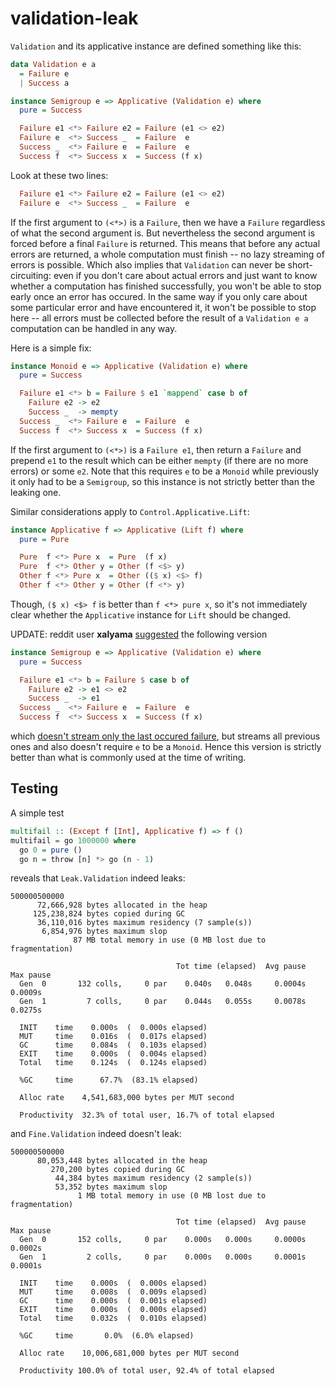 # validation-leak

`Validation` and its applicative instance are defined something like this:

```haskell
data Validation e a
  = Failure e
  | Success a

instance Semigroup e => Applicative (Validation e) where
  pure = Success

  Failure e1 <*> Failure e2 = Failure (e1 <> e2)
  Failure e  <*> Success _  = Failure  e
  Success _  <*> Failure e  = Failure  e
  Success f  <*> Success x  = Success (f x)
```

Look at these two lines:

```haskell
  Failure e1 <*> Failure e2 = Failure (e1 <> e2)
  Failure e  <*> Success _  = Failure  e
```

If the first argument to `(<*>)` is a `Failure`, then we have a `Failure` regardless of what the second argument is.
But nevertheless the second argument is forced before a final `Failure` is returned. This means that before
any actual errors are returned, a whole computation must finish -- no lazy streaming of errors is possible.
Which also implies that `Validation` can never be short-circuiting: even if you don't care about actual errors
and just want to know whether a computation has finished successfully, you won't be able to stop early once an error has occured.
In the same way if you only care about some particular error and have encountered it, it won't be possible to stop here --
all errors must be collected before the result of a `Validation e a` computation can be handled in any way.

Here is a simple fix:

```haskell
instance Monoid e => Applicative (Validation e) where
  pure = Success

  Failure e1 <*> b = Failure $ e1 `mappend` case b of
    Failure e2 -> e2
    Success _  -> mempty
  Success _  <*> Failure e  = Failure  e
  Success f  <*> Success x  = Success (f x)
```

If the first argument to `(<*>)` is a `Failure e1`, then return a `Failure` and prepend `e1` to the result which can be either `mempty`
(if there are no more errors) or some `e2`. Note that this requires `e` to be a `Monoid` while previously it only had to be a `Semigroup`,
so this instance is not strictly better than the leaking one.

Similar considerations apply to `Control.Applicative.Lift`:

```haskell
instance Applicative f => Applicative (Lift f) where
  pure = Pure

  Pure  f <*> Pure x  = Pure  (f x)
  Pure  f <*> Other y = Other (f <$> y)
  Other f <*> Pure x  = Other (($ x) <$> f)
  Other f <*> Other y = Other (f <*> y)
```

Though, `($ x) <$> f` is better than `f <*> pure x`, so it's not immediately clear whether the `Applicative` instance for `Lift` should be changed.

UPDATE: reddit user **xalyama** [suggested](https://www.reddit.com/r/haskell/comments/7hy4ml/validation_leaks/dqunqnf/) the following version

```haskell
instance Semigroup e => Applicative (Validation e) where
  pure = Success

  Failure e1 <*> b = Failure $ case b of
    Failure e2 -> e1 <> e2
    Success _  -> e1
  Success _  <*> Failure e  = Failure  e
  Success f  <*> Success x  = Success (f x)
```

which [doesn't stream only the last occured failure](https://www.reddit.com/r/haskell/comments/7hy4ml/validation_leaks/dquoiow/),
but streams all previous ones and also doesn't require `e` to be a `Monoid`. Hence this version is strictly better than what is commonly used at the time of writing.

## Testing

A simple test

```haskell
multifail :: (Except f [Int], Applicative f) => f ()
multifail = go 1000000 where
  go 0 = pure ()
  go n = throw [n] *> go (n - 1)
```

reveals that `Leak.Validation` indeed leaks:

```
500000500000
      72,666,928 bytes allocated in the heap
     125,238,824 bytes copied during GC
      36,110,016 bytes maximum residency (7 sample(s))
       6,854,976 bytes maximum slop
              87 MB total memory in use (0 MB lost due to fragmentation)

                                     Tot time (elapsed)  Avg pause  Max pause
  Gen  0       132 colls,     0 par    0.040s   0.048s     0.0004s    0.0009s
  Gen  1         7 colls,     0 par    0.044s   0.055s     0.0078s    0.0275s

  INIT    time    0.000s  (  0.000s elapsed)
  MUT     time    0.016s  (  0.017s elapsed)
  GC      time    0.084s  (  0.103s elapsed)
  EXIT    time    0.000s  (  0.004s elapsed)
  Total   time    0.124s  (  0.124s elapsed)

  %GC     time      67.7%  (83.1% elapsed)

  Alloc rate    4,541,683,000 bytes per MUT second

  Productivity  32.3% of total user, 16.7% of total elapsed
```

and `Fine.Validation` indeed doesn't leak:

```
500000500000
      80,053,448 bytes allocated in the heap
         270,200 bytes copied during GC
          44,384 bytes maximum residency (2 sample(s))
          53,352 bytes maximum slop
               1 MB total memory in use (0 MB lost due to fragmentation)

                                     Tot time (elapsed)  Avg pause  Max pause
  Gen  0       152 colls,     0 par    0.000s   0.000s     0.0000s    0.0002s
  Gen  1         2 colls,     0 par    0.000s   0.000s     0.0001s    0.0001s

  INIT    time    0.000s  (  0.000s elapsed)
  MUT     time    0.008s  (  0.009s elapsed)
  GC      time    0.000s  (  0.001s elapsed)
  EXIT    time    0.000s  (  0.000s elapsed)
  Total   time    0.032s  (  0.010s elapsed)

  %GC     time       0.0%  (6.0% elapsed)

  Alloc rate    10,006,681,000 bytes per MUT second

  Productivity 100.0% of total user, 92.4% of total elapsed
```
